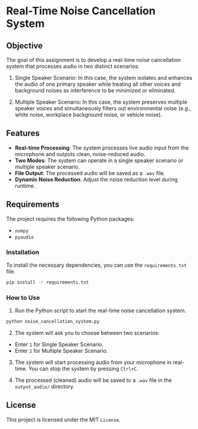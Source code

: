 # Real-Time Noise Cancellation System

## Objective

The goal of this assignment is to develop a real-time noise cancellation system that processes audio in two distinct scenarios:

1. Single Speaker Scenario: In this case, the system isolates and enhances the audio of one primary speaker while treating all other voices and background noises as interference to be minimized or eliminated.

2. Multiple Speaker Scenario: In this case, the system preserves multiple speaker voices and simultaneously filters out environmental noise (e.g., white noise, workplace background noise, or vehicle noise).

## Features

- **Real-time Processing**: The system processes live audio input from the microphone and outputs clean, noise-reduced audio.
- **Two Modes**: The system can operate in a single speaker scenario or multiple speaker scenario.
- **File Output**: The processed audio will be saved as a `.wav` file.
- **Dynamic Noise Reduction**: Adjust the noise reduction level during runtime.

## Requirements

The project requires the following Python packages:

- `numpy`
- `pyaudio`

### Installation

To install the necessary dependencies, you can use the `requirements.txt` file.

```bash
pip install -r requirements.txt
```

### How to Use

1. Run the Python script to start the real-time noise cancellation system.

```bash
python noise_cancellation_system.py
```

2. The system will ask you to choose between two scenarios:

- Enter `1` for Single Speaker Scenario.
- Enter `2` for Multiple Speaker Scenario.

3. The system will start processing audio from your microphone in real-time. You can stop the system by pressing `Ctrl+C`.

4. The processed (cleaned) audio will be saved to a `.wav` file in the `output_audio/` directory.

## License
This project is licensed under the MIT `License`.